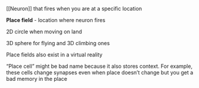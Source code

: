 [[Neuron]] that fires when you are at a specific location

**Place field** - location where neuron fires

2D circle when moving on land

3D sphere for flying and 3D climbing ones

Place fields also exist in a virtual reality

“Place cell” might be bad name because it also stores context. For example, these cells change synapses even when place doesn’t change but you get a bad memory in the place